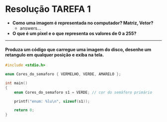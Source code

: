 # Resolução TAREFA 1

- **Como uma imagem é representada no computador? Matriz, Vetor?**
  - answers...
- **O que é um pixel e o que representa os valores de 0 a 255?**

----

####  Produza um código que carregue uma imagem do disco, desenhe um retangulo em qualquer posição e exiba na tela.

```c
#include <stdio.h>

enum Cores_do_semaforo { VERMELHO, VERDE, AMARELO };

int main()
{
    enum Cores_do_semaforo s1 = VERDE; // cor do semáforo primário

    printf("enum: %lu\n", sizeof(s1));

    return 0;
}
```
